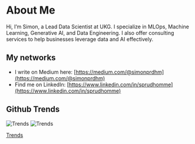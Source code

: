 # About Me
Hi, I’m Simon, a Lead Data Scientist at UKG. I specialize in MLOps, Machine Learning, Generative AI, and Data Engineering. I also offer consulting services to help businesses leverage data and AI effectively.

## My networks
- I write on Medium here: [https://medium.com/@simonprdhm](https://medium.com/@simonprdhm)
- Find me on LinkedIn: [https://www.linkedin.com/in/sprudhomme](https://www.linkedin.com/in/sprudhomme)

## Github Trends
![Trends](https://api.githubtrends.io/user/svg/simonprudhomme/langs?time_range=one_year&loc_metric=changed&theme=bright_lights)
![Trends](https://api.githubtrends.io/user/svg/simonprudhomme/repos?time_range=one_year&group=other&loc_metric=changed&theme=bright_lights)

[Trends](https://www.githubwrapped.io/simonprudhomme)

